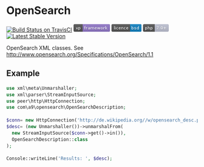 OpenSearch
==========

[![Build Status on TravisCI](https://secure.travis-ci.org/xp-forge/opensearch.svg)](http://travis-ci.org/xp-forge/opensearch)
[![XP Framework Module](https://raw.githubusercontent.com/xp-framework/web/master/static/xp-framework-badge.png)](https://github.com/xp-framework/core)
[![BSD Licence](https://raw.githubusercontent.com/xp-framework/web/master/static/licence-bsd.png)](https://github.com/xp-framework/core/blob/master/LICENCE.md)
[![Requires PHP 7.0+](https://raw.githubusercontent.com/xp-framework/web/master/static/php-7_0plus.png)](http://php.net/)
[![Latest Stable Version](https://poser.pugx.org/xp-forge/opensearch/version.png)](https://packagist.org/packages/xp-forge/opensearch)


OpenSearch XML classes. See http://www.opensearch.org/Specifications/OpenSearch/1.1

Example
-------

```php
use xml\meta\Unmarshaller;
use xml\parser\StreamInputSource;
use peer\http\HttpConnection;
use com\a9\opensearch\OpenSearchDescription;

$conn= new HttpConnection('http://de.wikipedia.org//w/opensearch_desc.php');
$desc= (new Unmarshaller())->unmarshalFrom(
  new StreamInputSource($conn->get()->in()),
  OpenSearchDescription::class
);

Console::writeLine('Results: ', $desc);
```
